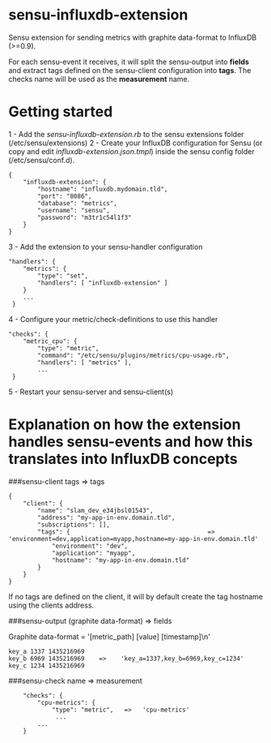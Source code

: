 sensu-influxdb-extension
========================

Sensu extension for sending metrics with graphite data-format to InfluxDB (>=0.9).

For each sensu-event it receives, it will split the sensu-output into **fields** and extract tags
defined on the sensu-client configuration into **tags**. The checks name will be used as the
**measurement** name.


# Getting started

1 - Add the *sensu-influxdb-extension.rb* to the sensu extensions folder (/etc/sensu/extensions)
2 - Create your InfluxDB configuration for Sensu (or copy and edit *influxdb-extension.json.tmpl*) inside the sensu config folder (/etc/sensu/conf.d). 

```
{
    "influxdb-extension": {
        "hostname": "influxdb.mydomain.tld",
        "port": "8086",
        "database": "metrics",
        "username": "sensu",
        "password": "m3tr1c54l1f3"
    }
}
```

3 - Add the extension to your sensu-handler configuration 

```
"handlers": {
    "metrics": {
        "type": "set",
        "handlers": [ "influxdb-extension" ]
    }
    ...
 }

```

4 - Configure your metric/check-definitions to use this handler

```
"checks": {
    "metric_cpu": {
        "type": "metric",
        "command": "/etc/sensu/plugins/metrics/cpu-usage.rb",
        "handlers": [ "metrics" ],
        ...
 }
```

5 - Restart your sensu-server and sensu-client(s)


# Explanation on how the extension handles sensu-events and how this translates into InfluxDB concepts

###sensu-client tags => tags

```
{
    "client": {
        "name": "slam_dev_e34jbsl01543",
        "address": "my-app-in-env.domain.tld",
        "subscriptions": [],
        "tags": {                                      =>   'environment=dev,application=myapp,hostname=my-app-in-env.domain.tld'
            "environment": "dev",
            "application": "myapp",
            "hostname": "my-app-in-env.domain.tld"
        }
    }
}
```

If no tags are defined on the client, it will by default create the tag hostname using the clients address.

###sensu-output (graphite data-format) => fields

Graphite data-format = '[metric_path] [value] [timestamp]\n'

```
key_a 1337 1435216969
key_b 6969 1435216969    =>    'key_a=1337,key_b=6969,key_c=1234'
key_c 1234 1435216969
```

###sensu-check name => measurement

```
    "checks": {
        "cpu-metrics": {
            "type": "metric",   =>   'cpu-metrics'
             ...
        ...
    }
```


